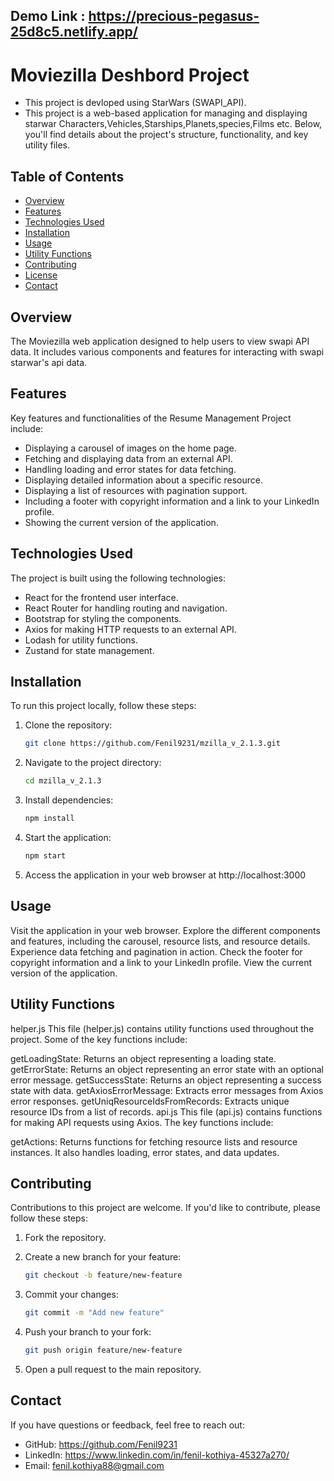 ##  Demo Link : https://precious-pegasus-25d8c5.netlify.app/

# Moviezilla Deshbord Project

- This project is devloped using StarWars (SWAPI_API).
- This project is a web-based application for managing and displaying starwar Characters,Vehicles,Starships,Planets,species,Films etc. Below, you'll find details about the project's structure, functionality, and key utility files.

## Table of Contents

- [Overview](#overview)
- [Features](#features)
- [Technologies Used](#technologies-used)
- [Installation](#installation)
- [Usage](#usage)
- [Utility Functions](#utility-functions)
- [Contributing](#contributing)
- [License](#license)
- [Contact](#contact)

## Overview

The Moviezilla web application designed to help users to view swapi API data. It includes various components and features for interacting with swapi starwar's api data.

## Features

Key features and functionalities of the Resume Management Project include:

- Displaying a carousel of images on the home page.
- Fetching and displaying data from an external API.
- Handling loading and error states for data fetching.
- Displaying detailed information about a specific resource.
- Displaying a list of resources with pagination support.
- Including a footer with copyright information and a link to your LinkedIn profile.
- Showing the current version of the application.

## Technologies Used

The project is built using the following technologies:

- React for the frontend user interface.
- React Router for handling routing and navigation.
- Bootstrap for styling the components.
- Axios for making HTTP requests to an external API.
- Lodash for utility functions.
- Zustand for state management.

## Installation

To run this project locally, follow these steps:

1. Clone the repository:

   ```bash
   git clone https://github.com/Fenil9231/mzilla_v_2.1.3.git

2. Navigate to the project directory:
   ```bash
   cd mzilla_v_2.1.3
3. Install dependencies:
    ```bash
    npm install
4. Start the application:
    ```bash
    npm start
5. Access the application in your web browser at http://localhost:3000

## Usage
Visit the application in your web browser.
Explore the different components and features, including the carousel, resource lists, and resource details.
Experience data fetching and pagination in action.
Check the footer for copyright information and a link to your LinkedIn profile.
View the current version of the application.


## Utility Functions
helper.js
This file (helper.js) contains utility functions used throughout the project. Some of the key functions include:

getLoadingState: Returns an object representing a loading state.
getErrorState: Returns an object representing an error state with an optional error message.
getSuccessState: Returns an object representing a success state with data.
getAxiosErrorMessage: Extracts error messages from Axios error responses.
getUniqResourceIdsFromRecords: Extracts unique resource IDs from a list of records.
api.js
This file (api.js) contains functions for making API requests using Axios. The key functions include:

getActions: Returns functions for fetching resource lists and resource instances. It also handles loading, error states, and data updates.

## Contributing
Contributions to this project are welcome. If you'd like to contribute, please follow these steps:

1. Fork the repository.

2. Create a new branch for your feature:
    ```bash
    git checkout -b feature/new-feature

3. Commit your changes:
    ```bash
    git commit -m "Add new feature"

4. Push your branch to your fork:
    ```bash
    git push origin feature/new-feature

5. Open a pull request to the main repository.


## Contact
If you have questions or feedback, feel free to reach out:

- GitHub: https://github.com/Fenil9231
- LinkedIn: https://www.linkedin.com/in/fenil-kothiya-45327a270/
- Email: fenil.kothiya88@gmail.com

